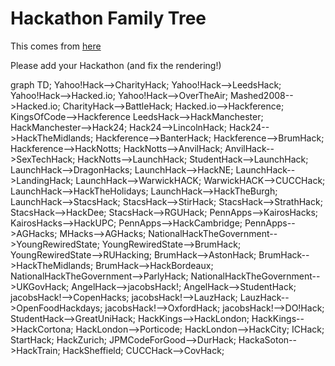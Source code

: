 # Hackathon Family Tree

This comes from [here](https://github.com/HHEU/hackathon-family-tree)

Please add your Hackathon (and fix the rendering!)

<div class="mermaid">
graph TD;
Yahoo!Hack-->CharityHack;
Yahoo!Hack-->LeedsHack;
Yahoo!Hack-->Hacked.io;
Yahoo!Hack-->OverTheAir;
Mashed2008-->Hacked.io;
CharityHack-->BattleHack;
Hacked.io-->Hackference;
KingsOfCode-->Hackference
LeedsHack-->HackManchester;
HackManchester-->Hack24;
Hack24-->LincolnHack;
Hack24-->HackTheMidlands;
Hackference-->BanterHack;
Hackference-->BrumHack;
Hackference-->HackNotts;
HackNotts-->AnvilHack;
AnvilHack-->SexTechHack;
HackNotts-->LaunchHack;
StudentHack-->LaunchHack;
LaunchHack-->DragonHacks;
LaunchHack-->HackNE;
LaunchHack-->LandingHack;
LaunchHack-->WarwickHACK;
WarwickHACK-->CUCCHack;
LaunchHack-->HackTheHolidays;
LaunchHack-->HackTheBurgh;
LaunchHack-->StacsHack;
StacsHack-->StirHack;
StacsHack-->StrathHack;
StacsHack-->HackDee;
StacsHack-->RGUHack;
PennApps-->KairosHacks;
KairosHacks-->HackUPC;
PennApps-->HackCambridge;
PennApps-->AGHacks;
MHacks-->AGHacks;
NationalHackTheGovernment-->YoungRewiredState;
YoungRewiredState-->BrumHack;
YoungRewiredState-->RUHacking;
BrumHack-->AstonHack;
BrumHack-->HackTheMidlands;
BrumHack-->HackBordeaux; NationalHackTheGovernment-->ParlyHack;
NationalHackTheGovernment-->UKGovHack;
AngelHack-->jacobsHack!;
AngelHack-->StudentHack; jacobsHack!-->CopenHacks;
jacobsHack!-->LauzHack;
LauzHack-->OpenFoodHackdays; jacobsHack!-->OxfordHack;
jacobsHack!-->DO!Hack;
StudentHack-->GreatUniHack;
HackKings-->HackLondon;
HackKings-->HackCortona;
HackLondon-->Porticode;
HackLondon-->HackCity;
ICHack; StartHack; HackZurich; JPMCodeForGood-->DurHack;
HackaSoton-->HackTrain;
HackSheffield;
CUCCHack-->CovHack;
</div>

<script src="https://unpkg.com/mermaid@7.1.0/dist/mermaid.min.js"></script>
<script>
mermaid.initialize({
    startOnLoad:true,
    flowchart: {
        width: "100%",
        curve: 'cardinal',
    }
});
</script>
